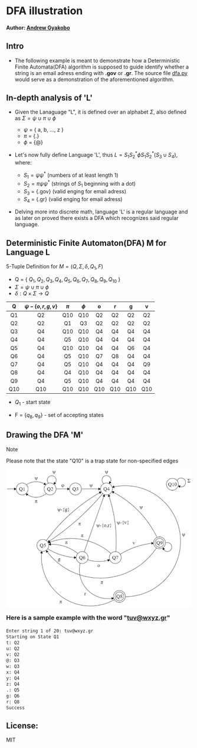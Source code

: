 # DFA illustration

#### Author: [Andrew Gyakobo](https://github.com/Gyakobo)

## Intro
* The following example is meant to demonstrate how a Deterministic Finite Automata(DFA) algorithm is supposed to guide identify whether a string is an email adress ending with **.gov** or **.gr**. The source file [dfa.py](https://github.com/Gyakobo/Recognizing_an_email_adress_with_DFA/blob/main/dfa.py) would serve as a demonstration of the aforementioned algorithm.

## In-depth analysis of 'L'
* Given the Lanaguage "L", it is defined over an alphabet $\Sigma$, also defined as $\Sigma = \psi \cup \pi \cup \phi$

    * $\psi$ = { a, b, ..., z } 
    * $\pi$ = {.} 
    * $\phi$ = {@} 

* Let's now fully define Language 'L', thus $L = S_{1}S_{2}^* \phi S_{1}S_{2}^*(S_{3} \cup S_{4})$, where: 

    * $S_{1} = \psi \psi^*$ (numbers of at least length 1)
    * $S_{2} = \pi \psi \psi^*$ (strings of $S_{1}$ beginning with a dot)
    * $S_{3}$ = {.gov} (valid enging for email adress)
    * $S_{4}$ = {.gr} (valid enging for email adress)

* Delving more into discrete math, language 'L' is a regular language and as later on proved there exists a DFA which recognizes said regular language. 

## Deterministic Finite Automaton(DFA) M for Language L
5-Tuple Definition for $M = (Q, \Sigma, \delta, Q_{1}, F)$

* Q = { $Q_{1}, Q_{2}, Q_{3}, Q_{4}, Q_{5}, Q_{6}, Q_{7}, Q_{8}, Q_{9}, Q_{10}$ }
* $\Sigma = \psi \cup \pi \cup \phi$
* $\delta: Q × \Sigma \rightarrow Q$

| Q | $\psi-\{o,r,g,v\}$ | $\pi$ | $\phi$| o | r | g | v |
|:---:|:---:|:---:|:---:|:---:|:---:|:---:|:---:|
| Q1  | Q2 | Q10 | Q10 | Q2 | Q2 | Q2 | Q2 | 
| Q2  | Q2 | Q1 | Q3 |  Q2 |  Q2 | Q2 | Q2 |
| Q3  | Q4 | Q10 | Q10 | Q4 | Q4 | Q4 | Q4 |
| Q4  | Q4 | Q5 | Q10 | Q4 | Q4 | Q4 | Q4 |
| Q5  | Q4 | Q10 | Q10 | Q4 | Q4 | Q6 | Q4 |
| Q6  | Q4 | Q5 | Q10 | Q7 | Q8 | Q4 | Q4 |
| Q7  | Q4 | Q5 | Q10 | Q4 | Q4 | Q4 | Q9 |
| Q8  | Q4 | Q4 | Q10 | Q4 | Q4 | Q4 | Q4 |
| Q9  | Q4 | Q5  | Q10 | Q4 | Q4 | Q4 | Q4 |
| Q10 | Q10 | Q10 | Q10 | Q10 | Q10 | Q10 | Q10 |   

* $Q_{1}$ - start state

* F = {$q_{8}, q_{9}$} - set of accepting states

## Drawing the DFA 'M' 

> [!Note] 
>Please note that the state "Q10" is a trap state for non-specified edges


<img src="./assets/dfa_img.png" style="float: left; margin-bottom: 1rem;">

### Here is a sample example with the word "tuv@wxyz.gr"

```
Enter string 1 of 20: tuv@wxyz.gr
Starting on State Q1
t: Q2
u: Q2
v: Q2
@: Q3
w: Q3
x: Q4
y: Q4
z: Q4
.: Q5
g: Q6
r: Q8
Success
```

## License:
MIT
